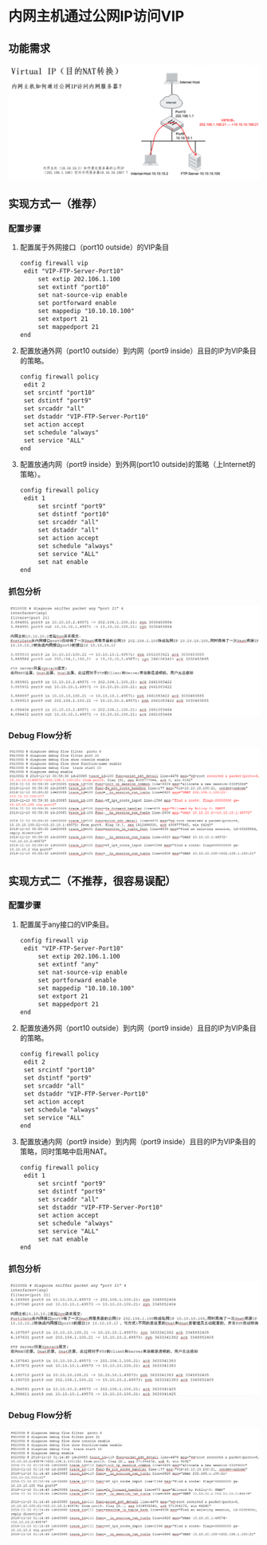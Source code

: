 # 内网主机通过公网IP访问VIP

## 功能需求

<img src="../../images/image-20230107153228758.png" alt="image-20230107153228758" style="zoom: 80%;" />

## 实现方式一（推荐）

### 配置步骤

1. 配置属于外网接口（port10 outside）的VIP条目

   ```
   config firewall vip
   	edit "VIP-FTP-Server-Port10"
   		set extip 202.106.1.100
   		set extintf "port10"
   		set nat-source-vip enable
   		set portforward enable
   		set mappedip "10.10.10.100"
   		set extport 21
   		set mappedport 21
   end
   ```

2. 配置放通外网（port10 outside）到内网（port9 inside）且目的IP为VIP条目的策略。

   ```
   config firewall policy
   	edit 2
   	set srcintf "port10"
   	set dstintf "port9"
   	set srcaddr "all"
   	set dstaddr "VIP-FTP-Server-Port10"
   	set action accept
   	set schedule "always"
   	set service "ALL"
   end
   ```

3. 配置放通内网（port9 inside）到外网(port10 outside)的策略（上Internet的策略）。

   ```
   config firewall policy
   	edit 1
   		set srcintf "port9"
   		set dstintf "port10"
   		set srcaddr "all"
   		set dstaddr "all"
   		set action accept
   		set schedule "always"
   		set service "ALL"
   		set nat enable
   end
   ```

### 抓包分析

<img src="../../images/image-20230107154430252.png" alt="image-20230107154430252" style="zoom:80%;" />

### Debug Flow分析

<img src="../../images/image-20230107154450875.png" alt="image-20230107154450875" style="zoom: 80%;" />

## 实现方式二（不推荐，很容易误配）

### 配置步骤

1. 配置属于any接口的VIP条目。

   ```
   config firewall vip
   	edit "VIP-FTP-Server-Port10"
   		set extip 202.106.1.100
   		set extintf "any"
   		set nat-source-vip enable
   		set portforward enable
   		set mappedip "10.10.10.100"
   		set extport 21
   		set mappedport 21
   end
   ```

2. 配置放通外网（port10 outside）到内网（port9 inside）且目的IP为VIP条目的策略。

   ```
   config firewall policy
   	edit 2
   	set srcintf "port10"
   	set dstintf "port9"
   	set srcaddr "all"
   	set dstaddr "VIP-FTP-Server-Port10"
   	set action accept
   	set schedule "always"
   	set service "ALL"
   end
   ```

3. 配置放通内网（port9 inside）到内网（port9 inside）且目的IP为VIP条目的策略，同时策略中启用NAT。

   ```
   config firewall policy
   	edit 1
   		set srcintf "port9"
   		set dstintf "port9"
   		set srcaddr "all"
   		set dstaddr "VIP-FTP-Server-Port10"
   		set action accept
   		set schedule "always"
   		set service "ALL"
   		set nat enable
   end
   ```

### 抓包分析

<img src="../../images/image-20230107155054494.png" alt="image-20230107155054494" style="zoom:80%;" />

### Debug Flow分析

<img src="../../images/image-20230107155111822.png" alt="image-20230107155111822" style="zoom:80%;" />
